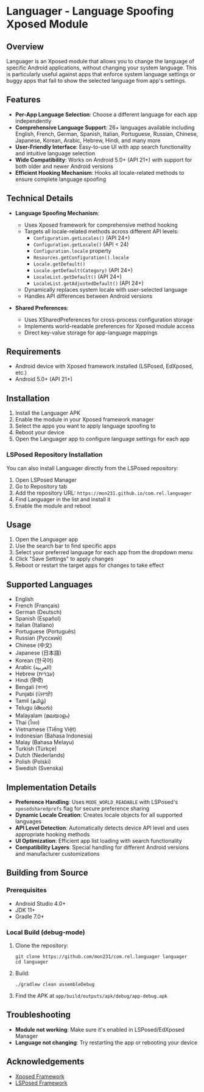 # Languager - Language Spoofing Xposed Module

## Overview
Languager is an Xposed module that allows you to change the language of specific Android applications, without changing your system language. This is particularly useful against apps that enforce system language settings or buggy apps that fail to show the selected language from app's settings.

## Features
- **Per-App Language Selection**: Choose a different language for each app independently
- **Comprehensive Language Support**: 26+ languages available including English, French, German, Spanish, Italian, Portuguese, Russian, Chinese, Japanese, Korean, Arabic, Hebrew, Hindi, and many more
- **User-Friendly Interface**: Easy-to-use UI with app search functionality and intuitive language selection
- **Wide Compatibility**: Works on Android 5.0+ (API 21+) with support for both older and newer Android versions
- **Efficient Hooking Mechanism**: Hooks all locale-related methods to ensure complete language spoofing

## Technical Details
- **Language Spoofing Mechanism**:
  - Uses Xposed framework for comprehensive method hooking
  - Targets all locale-related methods across different API levels:
    - `Configuration.getLocales()` (API 24+)
    - `Configuration.getLocale()` (API < 24)
    - `Configuration.locale` property
    - `Resources.getConfiguration().locale`
    - `Locale.getDefault()`
    - `Locale.getDefault(Category)` (API 24+)
    - `LocaleList.getDefault()` (API 24+)
    - `LocaleList.getAdjustedDefault()` (API 24+)
  - Dynamically replaces system locale with user-selected language
  - Handles API differences between Android versions

- **Shared Preferences**:
  - Uses XSharedPreferences for cross-process configuration storage
  - Implements world-readable preferences for Xposed module access
  - Direct key-value storage for app-language mappings

## Requirements
- Android device with Xposed framework installed (LSPosed, EdXposed, etc.)
- Android 5.0+ (API 21+)

## Installation
1. Install the Languager APK
2. Enable the module in your Xposed framework manager
3. Select the apps you want to apply language spoofing to
4. Reboot your device
5. Open the Languager app to configure language settings for each app

### LSPosed Repository Installation
You can also install Languager directly from the LSPosed repository:
1. Open LSPosed Manager
2. Go to Repository tab
3. Add the repository URL: `https://mon231.github.io/com.rel.languager`
4. Find Languager in the list and install it
5. Enable the module and reboot

## Usage
1. Open the Languager app
2. Use the search bar to find specific apps
3. Select your preferred language for each app from the dropdown menu
4. Click "Save Settings" to apply changes
5. Reboot or restart the target apps for changes to take effect

## Supported Languages
- English
- French (Français)
- German (Deutsch)
- Spanish (Español)
- Italian (Italiano)
- Portuguese (Português)
- Russian (Русский)
- Chinese (中文)
- Japanese (日本語)
- Korean (한국어)
- Arabic (العربية)
- Hebrew (עברית)
- Hindi (हिन्दी)
- Bengali (বাংলা)
- Punjabi (ਪੰਜਾਬੀ)
- Tamil (தமிழ்)
- Telugu (తెలుగు)
- Malayalam (മലയാളം)
- Thai (ไทย)
- Vietnamese (Tiếng Việt)
- Indonesian (Bahasa Indonesia)
- Malay (Bahasa Melayu)
- Turkish (Türkçe)
- Dutch (Nederlands)
- Polish (Polski)
- Swedish (Svenska)

## Implementation Details
- **Preference Handling**: Uses `MODE_WORLD_READABLE` with LSPosed's `xposedsharedprefs` flag for secure preference sharing
- **Dynamic Locale Creation**: Creates locale objects for all supported languages
- **API Level Detection**: Automatically detects device API level and uses appropriate hooking methods
- **UI Optimization**: Efficient app list loading with search functionality
- **Compatibility Layers**: Special handling for different Android versions and manufacturer customizations

## Building from Source

### Prerequisites
- Android Studio 4.0+
- JDK 11+
- Gradle 7.0+

### Local Build (debug-mode)
1. Clone the repository:
   ```
   git clone https://github.com/mon231/com.rel.languager languager
   cd languager
   ```

1. Build:
   ```
   ./gradlew clean assembleDebug
   ```

1. Find the APK at `app/build/outputs/apk/debug/app-debug.apk`

## Troubleshooting
- **Module not working**: Make sure it's enabled in LSPosed/EdXposed Manager
- **Language not changing**: Try restarting the app or rebooting your device

## Acknowledgements
- [Xposed Framework](https://github.com/rovo89/XposedBridge)
- [LSPosed Framework](https://github.com/LSPosed/LSPosed)
